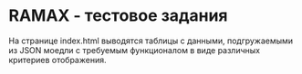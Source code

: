 # RAMAX - тестовое задания
На странице index.html выводятся таблицы с данными, подгружаемыми из JSON моедли с требуемым функционалом в виде различных критериев отображения.
